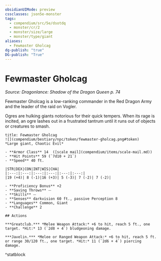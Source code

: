 ```yaml
---
obsidianUIMode: preview
cssclasses: json5e-monster
tags:
  - compendium/src/5e/dsotdq
  - monster/cr/2
  - monster/size/large
  - monster/type/giant
aliases:
  - Fewmaster Gholcag
dg-publish: "true"
DG-publish: "True"
---
```

# Fewmaster Gholcag
*Source: Dragonlance: Shadow of the Dragon Queen p. 74*  

Fewmaster Gholcag is a low-ranking commander in the Red Dragon Army and the leader of the raid on Vogler.

Ogres are hulking giants notorious for their quick tempers. When its rage is incited, an ogre lashes out in a frustrated tantrum until it runs out of objects or creatures to smash.

```ad-statblock
title: Fewmaster Gholcag
![](compendium/bestiary/npc/token/fewmaster-gholcag.png#token)
*Large giant, Chaotic Evil*

- **Armor Class** 14  ([scale mail](compendium/items/scale-mail.md))
- **Hit Points** 59 (`7d10 + 21`)
- **Speed** 40 ft.

|STR|DEX|CON|INT|WIS|CHA|
|:---:|:---:|:---:|:---:|:---:|:---:|
|19 (+4)| 8 (-1)|16 (+3)| 5 (-3)| 7 (-2)| 7 (-2)|

- **Proficiency Bonus** +2
- **Saving Throws** ⏤
- **Skills** ⏤
- **Senses** darkvision 60 ft., passive Perception 8
- **Languages** Common, Giant
- **Challenge** 2

## Actions

***Greatclub.*** *Melee Weapon Attack:* +6 to hit, reach 5 ft., one target. *Hit:* 13 (`2d8 + 4`) bludgeoning damage.

***Javelin.*** *Melee or Ranged Weapon Attack:* +6 to hit, reach 5 ft. or range 30/120 ft., one target. *Hit:* 11 (`2d6 + 4`) piercing damage.
```
^statblock